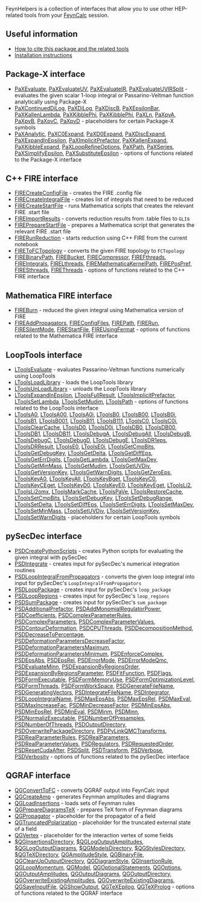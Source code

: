 FeynHelpers is a collection of interfaces that allow you to use other HEP-related tools from your [FeynCalc](https://feyncalc.github.io) session.

## Useful information

 - [How to cite this package and the related tools](Cite.md)
 - [Installation instructions](Install.md)

## Package-X interface

 - [PaXEvaluate](../PaXEvaluate.md), [PaXEvaluateUV](../PaXEvaluateUV.md), [PaXEvaluateIR](../PaXEvaluateIR.md), [PaXEvaluateUVIRSplit](../PaXEvaluateUVIRSplit.md) - evaluates the given scalar 1-loop integral or Passarino-Veltman function analytically using Package-X
 - [PaXContinuedDiLog](../PaXContinuedDiLog.md), [PaXDiLog](../PaXDiLog.md), [PaXDiscB](../PaXDiscB.md), [PaXEpsilonBar](../PaXEpsilonBar.md), [PaXKallenLambda](../PaXKallenLambda.md), [PaXKibblePhi](../PaXKibblePhi.md), [PaXKibblePhi](../PaXKibblePhi.md), [PaXLn](../PaXLn.md), [PaXpvA](../PaXpvA.md), [PaXpvB](../PaXpvB.md), [PaXpvC](../PaXpvC.md), [PaXpvD](../PaXpvD.md) - placeholders for certain Package-X symbols
- [PaXAnalytic](../PaXAnalytic.md), [PaXC0Expand](../PaXC0Expand.md), [PaXD0Expand](../PaXD0Expand.md), [PaXDiscExpand](../PaXDiscExpand.md), [PaXExpandInEpsilon](../PaXExpandInEpsilon.md), [PaXImplicitPrefactor](../PaXImplicitPrefactor.md), [PaXKallenExpand](../PaXKallenExpand.md), [PaXKibbleExpand](../PaXKibbleExpand.md), [PaXLoopRefineOptions](../PaXLoopRefineOptions.md), [PaXPath](../PaXPath.md), [PaXSeries](../PaXSeries.md), [PaXSimplifyEpsilon](../PaXSimplifyEpsilon.md), [PaXSubstituteEpsilon](../PaXSubstituteEpsilon.md) - options of functions related to the Package-X interface

## C++ FIRE interface

 - [FIRECreateConfigFile](../FIRECreateConfigFile.md) - creates the FIRE .config file
 - [FIRECreateIntegralFile](../FIRECreateIntegralFile.md) - creates list of integrals that need to be reduced
 - [FIRECreateStartFile](../FIRECreateStartFile.md) - runs Mathematica scripts that creates the relevant FIRE .start file
 - [FIREImportResults](../FIREImportResults.md) - converts reduction results from .table files to `GLI`s
 - [FIREPrepareStartFile](../FIREPrepareStartFile.md) - prepares a Mathematica script that generates the relevant FIRE .start file
 - [FIRERunReduction](../FIRERunReduction.md) - starts reduction using C++ FIRE from the current notebook
 - [FIREToFCTopology](../FIREToFCTopology.md) - converts the given FIRE topology to `FCTopology`
 - [FIREBinaryPath](../FIREBinaryPath.md), [FIREBucket](../FIREBucket.md), [FIRECompressor](../FIRECompressor.md), [FIREFthreads](../FIREFthreads.md), [FIREIntegrals](../FIREIntegrals.md), [FIRELthreads](../FIRELthreads.md), [FIREMathematicaKernelPath](../FIREMathematicaKernelPath.md), [FIREPosPref](../FIREPosPref.md), [FIRESthreads](../FIRESthreads.md), [FIREThreads](../FIREThreads.md) - options of functions related to the C++ FIRE interface

## Mathematica FIRE interface

 - [FIREBurn](../FIREBurn.md) - reduced the given integral using Mathematica version of FIRE
 - [FIREAddPropagators](../FIREAddPropagators.md), [FIREConfigFiles](../FIREConfigFiles.md), [FIREPath](../FIREPath.md), [FIRERun](../FIRERun.md), [FIRESilentMode](../FIRESilentMode.md), [FIREStartFile](../FIREStartFile.md), [FIREUsingFermat](../FIREUsingFermat.md) - options of functions related to the Mathematica FIRE interface

## LoopTools interface

 - [LToolsEvaluate](../LToolsEvaluate.md) - evaluates Passarino-Veltman functions numerically using LoopTools
 - [LToolsLoadLibrary](../LToolsLoadLibrary.md) - loads the LoopTools library
 - [LToolsUnLoadLibrary](../LToolsUnLoadLibrary.md) - unloads the LoopTools library
 - [LToolsExpandInEpsilon](../LToolsExpandInEpsilon.md), [LToolsFullResult](../LToolsFullResult.md), [LToolsImplicitPrefactor](../LToolsImplicitPrefactor.md), [LToolsSetLambda](../LToolsSetLambda.md), [LToolsSetMudim](../LToolsSetMudim.md), [LToolsPath](../LToolsPath.md) - options of functions related to the LoopTools interface
 - [LToolsA0](../LToolsA0.md), [LToolsA00](../LToolsA00.md), [LToolsA0i](../LToolsA0i.md), [LToolsB0](../LToolsB0.md), [LToolsB00](../LToolsB00.md), [LToolsB0i](../LToolsB0i.md), [LToolsB1](../LToolsB1.md), [LToolsB001](../LToolsB001.md), [LToolsB11](../LToolsB11.md), [LToolsB111](../LToolsB111.md), [LToolsC0](../LToolsC0.md), [LToolsC0i](../LToolsC0i.md), [LToolsClearCache](../LToolsClearCache.md), [LToolsD0](../LToolsD0.md), [LToolsD0i](../LToolsD0i.md), [LToolsDB0](../LToolsDB0.md), [LToolsDB00](../LToolsDB00.md), [LToolsDB1](../LToolsDB1.md), [LToolsDB11](../LToolsDB11.md), [LToolsDebugA](../LToolsDebugA.md), [LToolsDebugAll](../LToolsDebugAll.md), [LToolsDebugB](../LToolsDebugB.md), [LToolsDebugC](../LToolsDebugC.md), [LToolsDebugD](../LToolsDebugD.md), [LToolsDebugE](../LToolsDebugE.md), [LToolsDR1eps](../LToolsDR1eps.md), [LToolsDRResult](../LToolsDRResult.md), [LToolsE0](../LToolsE0.md), [LToolsE0i](../LToolsE0i.md), [LToolsGetCmpBits](../LToolsGetCmpBits.md), [LToolsGetDebugKey](../LToolsGetDebugKey.md), [LToolsGetDelta](../LToolsGetDelta.md), [LToolsGetDiffEps](../LToolsGetDiffEps.md), [LToolsGetErrDigits](../LToolsGetErrDigits.md), [LToolsGetLambda](../LToolsGetLambda.md), [LToolsGetMaxDev](../LToolsGetMaxDev.md), [LToolsGetMinMass](../LToolsGetMinMass.md), [LToolsGetMudim](../LToolsGetMudim.md), [LToolsGetUVDiv](../LToolsGetUVDiv.md), [LToolsGetVersionKey](../LToolsGetVersionKey.md), [LToolsGetWarnDigits](../LToolsGetWarnDigits.md), [LToolsGetZeroEps](../LToolsGetZeroEps.md), [LToolsKeyA0](../LToolsKeyA0.md), [LToolsKeyAll](../LToolsKeyAll.md), [LToolsKeyBget](../LToolsKeyBget.md), [LToolsKeyC0](../LToolsKeyC0.md), [LToolsKeyCEget](../LToolsKeyCEget.md), [LToolsKeyD0](../LToolsKeyD0.md), [LToolsKeyE0](../LToolsKeyE0.md), [LToolsKeyEget](../LToolsKeyEget.md), [LToolsLi2](../LToolsLi2.md), [LToolsLi2omx](../LToolsLi2omx.md), [LToolsMarkCache](../LToolsMarkCache.md), [LToolsPaVe](../LToolsPaVe.md), [LToolsRestoreCache](../LToolsRestoreCache.md), [LToolsSetCmpBits](../LToolsSetCmpBits.md), [LToolsSetDebugKey](../LToolsSetDebugKey.md), [LToolsSetDebugRange](../LToolsSetDebugRange.md), [LToolsSetDelta](../LToolsSetDelta.md), [LToolsSetDiffEps](../LToolsSetDiffEps.md), [LToolsSetErrDigits](../LToolsSetErrDigits.md),  [LToolsSetMaxDev](../LToolsSetMaxDev.md), [LToolsSetMinMass](../LToolsSetMinMass.md), [LToolsSetUVDiv](../LToolsSetUVDiv.md), [LToolsSetVersionKey](../LToolsSetVersionKey.md), [LToolsSetWarnDigits](../LToolsSetWarnDigits.md) - placeholders for certain LoopTools symbols

## pySecDec interface 

 - [PSDCreatePythonScripts](../PSDCreatePythonScripts.md) - creates Python scripts for evaluating the given integral with pySecDec
 - [PSDIntegrate](../PSDIntegrate.md) - creates input for pySecDec's numerical integration routines
 - [PSDLoopIntegralFromPropagators](../PSDLoopIntegralFromPropagators.md) - converts the given loop integral into input for pySecDec's `LoopIntegralFromPropagators`
 - [PSDLoopPackage](../PSDLoopPackage.md) -  creates input for pySecDec's `loop_package`
 - [PSDLoopRegions](../PSDLoopRegions.md) -  creates input for pySecDec's `loop_regions`
 - [PSDSumPackage](../PSDSumPackage.md) - creates input for pySecDec's `sum_package`
 - [PSDAdditionalPrefactor](../PSDAdditionalPrefactor.md), [PSDAddMonomialRegulatorPower](../PSDAddMonomialRegulatorPower.md), [PSDCoefficients](../PSDCoefficients.md), [PSDComplexParameterRules](../PSDComplexParameterRules.md), [PSDComplexParameters](../PSDComplexParameters.md), [PSDComplexParameterValues](../PSDComplexParameterValues.md), [PSDContourDeformation](../PSDContourDeformation.md), [PSDCPUThreads](../PSDCPUThreads.md), [PSDDecompositionMethod](../PSDDecompositionMethod.md), [PSDDecreaseToPercentage](../PSDDecreaseToPercentage.md), [PSDDeformationParametersDecreaseFactor](../PSDDeformationParametersDecreaseFactor.md), [PSDDeformationParametersMaximum](../PSDDeformationParametersMaximum.md), [PSDDeformationParametersMinimum](../PSDDeformationParametersMinimum.md), [PSDEnforceComplex](../PSDEnforceComplex.md), [PSDEpsAbs](../PSDEpsAbs.md), [PSDEpsRel](../PSDEpsRel.md), [PSDErrorMode](../PSDErrorMode.md), [PSDErrorModeQmc](../PSDErrorModeQmc.md), [PSDEvaluateMinn](../PSDEvaluateMinn.md), [PSDExpansionByRegionsOrder](../PSDExpansionByRegionsOrder.md), [PSDExpansionByRegionsParameter](../PSDExpansionByRegionsParameter.md), [PSDFitFunction](../PSDFitFunction.md), [PSDFlags](../PSDFlags.md), [PSDFormExecutable](../PSDFormExecutable.md), [PSDFormMemoryUse](../PSDFormMemoryUse.md), [PSDFormOptimizationLevel](../PSDFormOptimizationLevel.md), [PSDFormThreads](../PSDFormThreads.md), [PSDFormWorkSpace](../PSDFormWorkSpace.md), [PSDGenerateFileName](../PSDGenerateFileName.md), [PSDGeneratingVectors](../PSDGeneratingVectors.md), [PSDIntegrateFileName](../PSDIntegrateFileName.md), [PSDIntegrator](../PSDIntegrator.md), [PSDLoopIntegralName](../PSDLoopIntegralName.md), [PSDMaxEpsAbs](../PSDMaxEpsAbs.md), [PSDMaxEpsRel](../PSDMaxEpsRel.md), [PSDMaxEval](../PSDMaxEval.md), [PSDMaxIncreaseFac](../PSDMaxIncreaseFac.md), [PSDMinDecreaseFactor](../PSDMinDecreaseFactor.md), [PSDMinEpsAbs](../PSDMinEpsAbs.md), [PSDMinEpsRel](../PSDMinEpsRel.md), [PSDMinEval](../PSDMinEval.md), [PSDMinm](../PSDMinm.md), [PSDMinn](../PSDMinn.md), [PSDNormalizExecutable](../PSDNormalizExecutable.md), [PSDNumberOfPresamples](../PSDNumberOfPresamples.md), [PSDNumberOfThreads](../PSDNumberOfThreads.md), [PSDOutputDirectory](../PSDOutputDirectory.md), [PSDOverwritePackageDirectory](../PSDOverwritePackageDirectory.md), [PSDPyLinkQMCTransforms](../PSDPyLinkQMCTransforms.md), [PSDRealParameterRules](../PSDRealParameterRules.md), [PSDRealParameters](../PSDRealParameters.md), [PSDRealParameterValues](../PSDRealParameterValues.md), [PSDRegulators](../PSDRegulators.md), [PSDRequestedOrder](../PSDRequestedOrder.md), [PSDResetCudaAfter](../PSDResetCudaAfter.md), [PSDSplit](../PSDSplit.md), [PSDTransform](../PSDTransform.md), [PSDVerbose](../PSDVerbose.md), [PSDVerbosity](../PSDVerbosity.md) - options of functions related to the pySecDec interface

## QGRAF interface

 - [QGConvertToFC](../QGConvertToFC.md) - converts QGRAF output into FeynCalc input
 - [QGCreateAmp](../QGCreateAmp.md) - generates Feynman amplitudes and diagrams
 - [QGLoadInsertions](../QGLoadInsertions.md) - loads sets of Feynman rules
 - [QGPrepareDiagramsTeX](../QGPrepareDiagramsTeX.md) - prepares TeX form of Feynman diagrams
 - [QGPropagator](../QGPropagator.md) - placeholder for the propagator of a field
 - [QGTruncatedPolarization](../QGTruncatedPolarization.md) - placeholder for the truncated external state of a field
 - [QGVertex](../QGVertex.md) - placeholder for the interaction vertex of some fields
 - [\$QGInsertionsDirectory](../\$QGInsertionsDirectory.md), [\$QGLogOutputAmplitudes](../\$QGLogOutputAmplitudes.md), [\$QGLogOutputDiagrams](../\$QGLogOutputDiagrams.md), [\$QGModelsDirectory](../\$QGModelsDirectory.md), [\$QGStylesDirectory](../\$QGStylesDirectory.md), [\$QGTeXDirectory](../\$QGTeXDirectory.md), [QGAmplitudeStyle](../QGAmplitudeStyle.md), [QGBinaryFile](../QGBinaryFile.md), [QGCleanUpOutputDirectory](../QGCleanUpOutputDirectory.md), [QGDiagramStyle](../QGDiagramStyle.md), [QGInsertionRule](../QGInsertionRule.md), [QGLoopMomentum](../QGLoopMomentum.md), [QGModel](../QGModel.md), [QGOptionalStatements](../QGOptionalStatements.md), [QGOptions](../QGOptions.md), [QGOutputAmplitudes](../QGOutputAmplitudes.md), [QGOutputDiagrams](../QGOutputDiagrams.md), [QGOutputDirectory](../QGOutputDirectory.md), [QGOverwriteExistingAmplitudes](../QGOverwriteExistingAmplitudes.md), [QGOverwriteExistingDiagrams](../QGOverwriteExistingDiagrams.md), [QGSaveInputFile](../QGSaveInputFile.md), [QGShowOutput](../QGShowOutput.md), [QGTeXEpilog](../QGTeXEpilog.md), [QGTeXProlog](../QGTeXProlog.md) - options of functions related to the QGRAF interface
